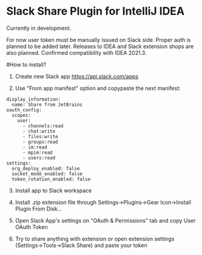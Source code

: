 # Slack Share Plugin for IntelliJ IDEA

Currently in development.

For now user token must be manually issued on Slack side. 
Proper auth is planned to be added later.
Releases to IDEA and Slack extension shops are also planned.
Confirmed compatibility with IDEA 2021.3.

#How to install?

1. Create new Slack app
   https://api.slack.com/apps

2. Use "From app manifest" option and copypaste the next manifest:

```
display_information:
  name: Share from JetBrains
oauth_config:
  scopes:
    user:
      - channels:read
      - chat:write
      - files:write
      - groups:read
      - im:read
      - mpim:read
      - users:read
settings:
  org_deploy_enabled: false
  socket_mode_enabled: false
  token_rotation_enabled: false
```

3. Install app to Slack workspace

4. Install .zip extension file through Settings->Plugins->Gear Icon->Install Plugin From Disk...

5. Open Slack App's settings on "OAuth & Permissions" tab and copy User OAuth Token

6. Try to share anything with extension or open extension settings (Settings->Tools->Slack Share) and paste your token
